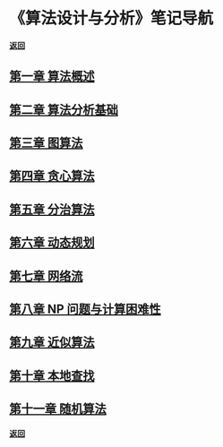 # 《算法设计与分析》笔记导航

#### [返回](../index.md)

## [第一章 算法概述](./ch1.md)

## [第二章 算法分析基础](./ch2.md)

## [第三章 图算法](./ch3.md)

## [第四章 贪心算法](./ch4.md)

## [第五章 分治算法](./ch5.md)

## [第六章 动态规划](./ch6.md)

## [第七章 网络流](./ch7.md)

## [第八章 NP 问题与计算困难性](./ch8.md)

## [第九章 近似算法](./ch9.md)

## [第十章 本地查找](./ch10.md)

## [第十一章 随机算法](./ch11.md)

#### [返回](../index.md)

